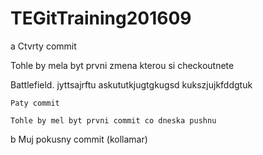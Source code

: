 # TEGitTraining201609
a
Ctvrty commit

Tohle by mela byt prvni zmena kterou si checkoutnete

Battlefield.
jyttsajrftu
askututkjugtgkugsd
kukszjujkfddgtuk

	Paty commit

	Tohle by mel byt prvni commit co dneska pushnu
b
Muj pokusny commit (kollamar)